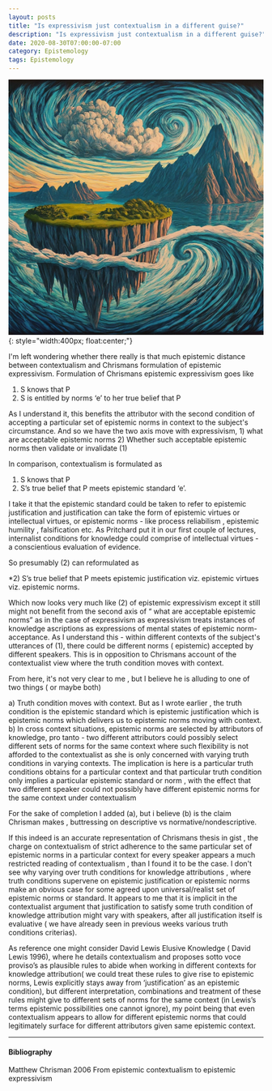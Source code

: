 ```yaml
---
layout: posts
title: "Is expressivism just contextualism in a different guise?"
description: "Is expressivism just contextualism in a different guise?"
date: 2020-08-30T07:00:00-07:00
category: Epistemology
tags: Epistemology
---
```

![TE image](/images/express.jfif){: style="width:400px; float:center;"}

I'm left wondering whether there really is that much epistemic distance between contextualism and Chrismans formulation of epistemic expressivism.
Formulation of Chrismans epistemic expressivism goes like

1) S knows that P
2) S is entitled by norms ‘e’ to her true belief that P

As I understand it, this benefits the attributor with the second condition of accepting a particular set of epistemic norms in context to the subject's circumstance. And so we have the two axis move with expressivism, 1) what are acceptable epistemic norms 2) Whether such acceptable epistemic norms then validate or invalidate (1)

In comparison, contextualism is formulated as 

1) S knows that P
2) S’s true belief that P meets epistemic standard ‘e’.

I take it that the epistemic standard could be taken to refer to epistemic justification and justification can take the form of epistemic virtues or intellectual virtues, or epistemic norms - like process reliabilism , epistemic humility , falsification etc. As Pritchard put it in our first couple of lectures, internalist conditions for knowledge could comprise of intellectual virtues - a conscientious evaluation of evidence. 

So presumably (2) can reformulated as 

*2) S’s true belief that P meets epistemic justification viz. epistemic virtues viz. epistemic norms.

Which now looks very much like (2) of epistemic expressivism except it still might not benefit from the second axis of “ what are acceptable epistemic norms” as in the case of expressivism  as expressivism treats instances of knowledge ascriptions as expressions of mental states of epistemic norm-acceptance. As I understand this -  within different contexts of the subject's utterances of (1), there could be different norms ( epistemic) accepted by different speakers. This is in opposition to Chrismans account of the contextualist view where the truth condition moves with context. 

From here, it's not very clear to me , but I believe he is alluding to one of two things ( or maybe both) 

a) Truth condition moves with context. But as I wrote earlier , the truth condition is the epistemic standard which is epistemic justification which is epistemic norms which delivers us to epistemic norms moving with context.
b) In cross context situations, epistemic norms are selected by attributors of knowledge, pro tanto - two different attributors could possibly select different sets of norms for the same context where such flexibility is not afforded to the contextualist as she is only concerned with varying truth conditions in varying contexts. The implication is here is a particular truth conditions obtains for a particular context and that particular truth condition only implies a particular epistemic standard or norm , with the effect that two different speaker could not possibly have different epistemic norms for the same context under contextualism

For the sake of completion I added (a), but i believe (b) is the claim Chrisman makes , buttressing on descriptive vs normative/nondescriptive.

If this indeed is an accurate representation of Chrismans thesis in gist , the charge on contextualism of strict adherence to the same particular set of epistemic norms in a particular context for every speaker appears a much restricted reading of contextualism , than I found it to be the case. I don't see why varying over truth conditions for knowledge attributions , where truth conditions supervene on epistemic justification or epistemic norms make an obvious case for some agreed upon universal/realist set of epistemic norms or standard. It appears to me that  it is implicit in the contextualist argument that justification to satisfy some truth condition of knowledge attribution might vary with speakers, after all justification itself is evaluative ( we have already seen in previous weeks various truth conditions criterias). 

As reference one might consider David Lewis Elusive Knowledge ( David Lewis 1996), where he details contextualism and proposes sotto voce proviso’s as plausible rules to abide when working in different contexts for knowledge attribution( we could treat these rules to give rise to epistemic norms, Lewis explicitly stays away from ‘justification’ as  an epistemic condition), but different interpretation, combinations and treatment of these rules might give to different sets of norms for the same context (in Lewis’s terms epistemic possibilities one cannot ignore), my point being that even  contextualism appears to allow for different epistemic norms that could legitimately surface for different attributors given same epistemic context.

---
#### Bibliography
Matthew Chrisman 2006 From epistemic contextualism to epistemic expressivism
